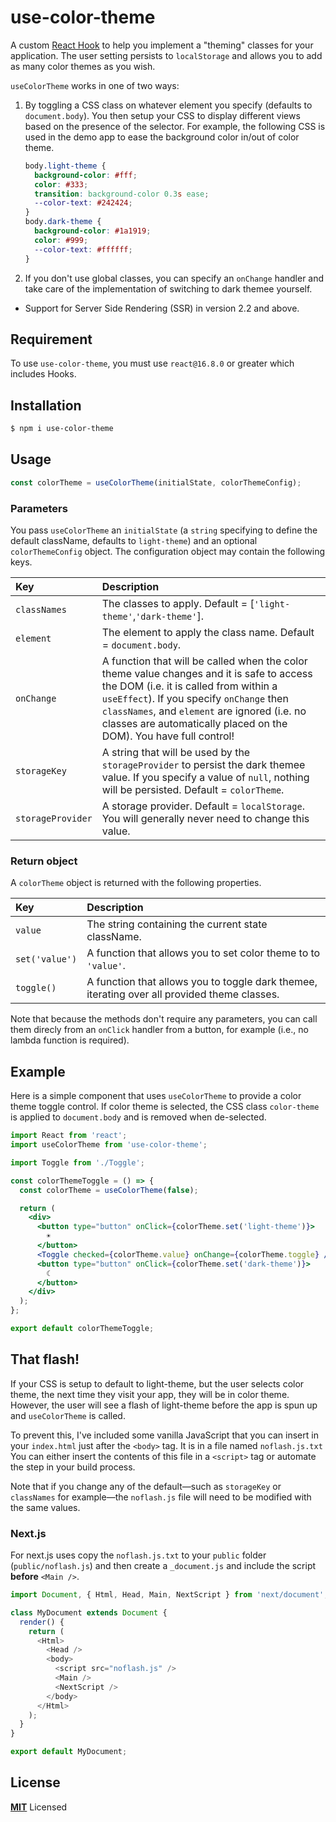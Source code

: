 # use-color-theme

A custom [React Hook](https://reactjs.org/docs/hooks-overview.html) to help you implement a "theming" classes for your application.
The user setting persists to `localStorage` and allows you to add as many color themes as you wish.

`useColorTheme` works in one of two ways:

1.  By toggling a CSS class on whatever element you specify (defaults to `document.body`).
    You then setup your CSS to display different views based on the presence of the selector. For example, the following CSS is used in the demo app to ease the background color in/out of color theme.

    ```css
    body.light-theme {
      background-color: #fff;
      color: #333;
      transition: background-color 0.3s ease;
      --color-text: #242424;
    }
    body.dark-theme {
      background-color: #1a1919;
      color: #999;
      --color-text: #ffffff;
    }
    ```

2.  If you don't use global classes, you can specify an `onChange` handler and take care of the implementation of switching to dark themee yourself.

- Support for Server Side Rendering (SSR) in version 2.2 and above.

## Requirement

To use `use-color-theme`, you must use `react@16.8.0` or greater which includes Hooks.

## Installation

```sh
$ npm i use-color-theme
```

## Usage

```js
const colorTheme = useColorTheme(initialState, colorThemeConfig);
```

### Parameters

You pass `useColorTheme` an `initialState` (a `string` specifying to define the default className, defaults to `light-theme`) and an optional `colorThemeConfig` object. The configuration object may contain the following keys.

| Key               | Description                                                                                                                                                                                                                                                                                                               |
| :---------------- | :------------------------------------------------------------------------------------------------------------------------------------------------------------------------------------------------------------------------------------------------------------------------------------------------------------------------ |
| `classNames`      | The classes to apply. Default = [`'light-theme'`,`'dark-theme'`].                                                                                                                                                                                                                                                                             |
| `element`         | The element to apply the class name. Default = `document.body`.                                                                                                                                                                                                                                                           |
| `onChange`        | A function that will be called when the color theme value changes and it is safe to access the DOM (i.e. it is called from within a `useEffect`). If you specify `onChange` then `classNames`, and `element` are ignored (i.e. no classes are automatically placed on the DOM). You have full control! |
| `storageKey`      | A string that will be used by the `storageProvider` to persist the dark themee value. If you specify a value of `null`, nothing will be persisted. Default = `colorTheme`.                                                                                                                                                                                                                   |
| `storageProvider` | A storage provider. Default = `localStorage`. You will generally never need to change this value.                                                                                                                                                                                                                       |

### Return object

A `colorTheme` object is returned with the following properties.

| Key         | Description                                             |
| :---------- | :------------------------------------------------------ |
| `value`     | The string containing the current state className.    |
| `set('value')`  | A function that allows you to set color theme to to `'value'`.  |
| `toggle()`  | A function that allows you to toggle dark themee, iterating over all provided theme classes.         |

Note that because the methods don't require any parameters, you can call them
direcly from an `onClick` handler from a button, for example
(i.e., no lambda function is required).

## Example

Here is a simple component that uses `useColorTheme` to provide a color theme toggle control.
If color theme is selected, the CSS class `color-theme` is applied to `document.body` and is removed
when de-selected.

```jsx
import React from 'react';
import useColorTheme from 'use-color-theme';

import Toggle from './Toggle';

const colorThemeToggle = () => {
  const colorTheme = useColorTheme(false);

  return (
    <div>
      <button type="button" onClick={colorTheme.set('light-theme')}>
        ☀
      </button>
      <Toggle checked={colorTheme.value} onChange={colorTheme.toggle} />
      <button type="button" onClick={colorTheme.set('dark-theme')}>
        ☾
      </button>
    </div>
  );
};

export default colorThemeToggle;
```

## That flash!

If your CSS is setup to default to light-theme, but the user selects color theme,
the next time they visit your app, they will be in color theme.
However, the user will see a flash of light-theme before the app is spun up
and `useColorTheme` is called.

To prevent this, I've included some vanilla JavaScript that you can insert in your
`index.html` just after the `<body>` tag. It is in a file named `noflash.js.txt`
You can either insert the contents of this file in a `<script>` tag or automate the
step in your build process.

Note that if you change any of the default—such as `storageKey` or `classNames` for example—the `noflash.js` file will need to be modified with the same values.


### Next.js

For next.js uses copy the `noflash.js.txt` to your `public` folder (`public/noflash.js`) and then create a `_document.js` and include the script **before** `<Main />`.

```js
import Document, { Html, Head, Main, NextScript } from 'next/document';

class MyDocument extends Document {
  render() {
    return (
      <Html>
        <Head />
        <body>
          <script src="noflash.js" />
          <Main />
          <NextScript />
        </body>
      </Html>
    );
  }
}

export default MyDocument;
```

## License

**[MIT](LICENSE)** Licensed
